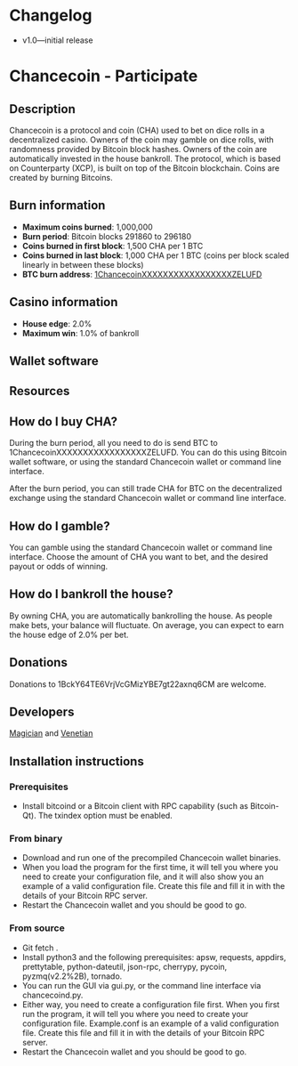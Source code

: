 # Changelog
* v1.0—initial release

# Chancecoin - Participate

## Description

Chancecoin is a protocol and coin (CHA) used to bet on dice rolls in a decentralized casino. Owners of the coin may gamble on dice rolls, with randomness provided by Bitcoin block hashes. Owners of the coin are automatically invested in the house bankroll. The protocol, which is based on Counterparty (XCP), is built on top of the Bitcoin blockchain. Coins are created by burning Bitcoins.

## Burn information

  * **Maximum coins burned**: 1,000,000
  * **Burn period**: Bitcoin blocks 291860 to 296180
  * **Coins burned in first block**: 1,500 CHA per 1 BTC
  * **Coins burned in last block**: 1,000 CHA per 1 BTC (coins per block scaled linearly in between these blocks)
  * **BTC burn address**: [1ChancecoinXXXXXXXXXXXXXXXXXZELUFD][1]

## Casino information

  * **House edge**: 2.0%
  * **Maximum win**: 1.0% of bankroll

## Wallet software

## Resources

## How do I buy CHA?

During the burn period, all you need to do is send BTC to 1ChancecoinXXXXXXXXXXXXXXXXXZELUFD. You can do this using Bitcoin wallet software, or using the standard Chancecoin wallet or command line interface.

After the burn period, you can still trade CHA for BTC on the decentralized exchange using the standard Chancecoin wallet or command line interface.

## How do I gamble?

You can gamble using the standard Chancecoin wallet or command line interface. Choose the amount of CHA you want to bet, and the desired payout or odds of winning.

## How do I bankroll the house?

By owning CHA, you are automatically bankrolling the house. As people make bets, your balance will fluctuate. On average, you can expect to earn the house edge of 2.0% per bet.

## Donations

Donations to 1BckY64TE6VrjVcGMizYBE7gt22axnq6CM are welcome.

## Developers

[Magician][2] and [Venetian][3]

## Installation instructions

### Prerequisites

  * Install bitcoind or a Bitcoin client with RPC capability (such as Bitcoin-Qt). The txindex option must be enabled.

### From binary

  * Download and run one of the precompiled Chancecoin wallet binaries.
  * When you load the program for the first time, it will tell you where you need to create your configuration file, and it will also show you an example of a valid configuration file. Create this file and fill it in with the details of your Bitcoin RPC server.
  * Restart the Chancecoin wallet and you should be good to go.

### From source

  * Git fetch .
  * Install python3 and the following prerequisites: apsw, requests, appdirs, prettytable, python-dateutil, json-rpc, cherrypy, pycoin, pyzmq(v2.2%2B), tornado.
  * You can run the GUI via gui.py, or the command line interface via chancecoind.py.
  * Either way, you need to create a configuration file first. When you first run the program, it will tell you where you need to create your configuration file. Example.conf is an example of a valid configuration file. Create this file and fill it in with the details of your Bitcoin RPC server.
  * Restart the Chancecoin wallet and you should be good to go.

   [1]: http://blockchain.info/address/1ChancecoinXXXXXXXXXXXXXXXXXZELUFD
   [2]: https://bitcointalk.org/index.php?action=profile;u=252066
   [3]: https://bitcointalk.org/index.php?action=profile;u=272243
